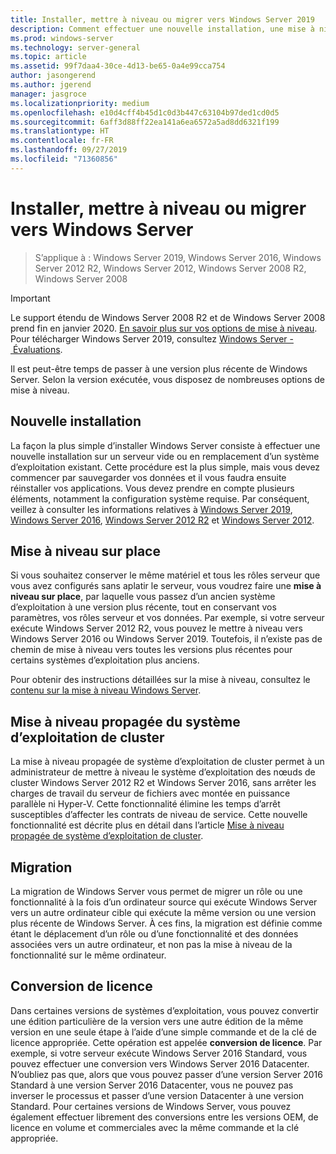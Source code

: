 ```yaml
---
title: Installer, mettre à niveau ou migrer vers Windows Server 2019
description: Comment effectuer une nouvelle installation, une mise à niveau sur place ou une migration vers Windows Server
ms.prod: windows-server
ms.technology: server-general
ms.topic: article
ms.assetid: 99f7daa4-30ce-4d13-be65-0a4e99cca754
author: jasongerend
ms.author: jgerend
manager: jasgroce
ms.localizationpriority: medium
ms.openlocfilehash: e10d4cff4b45d1c0d3b447c63104b97ded1cd0d5
ms.sourcegitcommit: 6aff3d88ff22ea141a6ea6572a5ad8dd6321f199
ms.translationtype: HT
ms.contentlocale: fr-FR
ms.lasthandoff: 09/27/2019
ms.locfileid: "71360856"
---
```

# <a name="install-upgrade-or-migrate-to-windows-server"></a>Installer, mettre à niveau ou migrer vers Windows Server

> S’applique à : Windows Server 2019, Windows Server 2016, Windows Server 2012 R2, Windows Server 2012, Windows Server 2008 R2, Windows Server 2008

> [!IMPORTANT]
> Le support étendu de Windows Server 2008 R2 et de Windows Server 2008 prend fin en janvier 2020. [En savoir plus sur vos options de mise à niveau](http://aka.ms/upgradecenter). Pour télécharger Windows Server 2019, consultez [Windows Server - Évaluations](https://www.microsoft.com/evalcenter/evaluate-windows-server-2019).

Il est peut-être temps de passer à une version plus récente de Windows Server. Selon la version exécutée, vous disposez de nombreuses options de mise à niveau.

## <a name="clean-install"></a>Nouvelle installation

La façon la plus simple d’installer Windows Server consiste à effectuer une nouvelle installation sur un serveur vide ou en remplacement d’un système d’exploitation existant. Cette procédure est la plus simple, mais vous devez commencer par sauvegarder vos données et il vous faudra ensuite réinstaller vos applications. Vous devez prendre en compte plusieurs éléments, notamment la configuration système requise. Par conséquent, veillez à consulter les informations relatives à [Windows Server 2019](https://go.microsoft.com/fwlink/?linkid=2006124), [Windows Server 2016](https://go.microsoft.com/fwlink/?LinkID=825558), [Windows Server 2012 R2](https://technet.microsoft.com/library/dn303418) et [Windows Server 2012](https://technet.microsoft.com/library/jj134246.aspx).

## <a name="in-place-upgrade"></a>Mise à niveau sur place

Si vous souhaitez conserver le même matériel et tous les rôles serveur que vous avez configurés sans aplatir le serveur, vous voudrez faire une **mise à niveau sur place**, par laquelle vous passez d’un ancien système d’exploitation à une version plus récente, tout en conservant vos paramètres, vos rôles serveur et vos données. Par exemple, si votre serveur exécute Windows Server 2012 R2, vous pouvez le mettre à niveau vers Windows Server 2016 ou Windows Server 2019. Toutefois, il n’existe pas de chemin de mise à niveau vers toutes les versions plus récentes pour certains systèmes d’exploitation plus anciens. 

Pour obtenir des instructions détaillées sur la mise à niveau, consultez le [contenu sur la mise à niveau Windows Server](../upgrade/upgrade-overview.md).

## <a name="cluster-os-rolling-upgrade"></a>Mise à niveau propagée du système d’exploitation de cluster

La mise à niveau propagée de système d’exploitation de cluster permet à un administrateur de mettre à niveau le système d’exploitation des nœuds de cluster Windows Server 2012 R2 et Windows Server 2016, sans arrêter les charges de travail du serveur de fichiers avec montée en puissance parallèle ni Hyper-V. Cette fonctionnalité élimine les temps d’arrêt susceptibles d’affecter les contrats de niveau de service. Cette nouvelle fonctionnalité est décrite plus en détail dans l’article [Mise à niveau propagée de système d’exploitation de cluster](https://technet.microsoft.com/windows-server-docs/failover-clustering/cluster-operating-system-rolling-upgrade).

## <a name="migration"></a>Migration

La migration de Windows Server vous permet de migrer un rôle ou une fonctionnalité à la fois d’un ordinateur source qui exécute Windows Server vers un autre ordinateur cible qui exécute la même version ou une version plus récente de Windows Server. À ces fins, la migration est définie comme étant le déplacement d’un rôle ou d’une fonctionnalité et des données associées vers un autre ordinateur, et non pas la mise à niveau de la fonctionnalité sur le même ordinateur. 

## <a name="license-conversion"></a>Conversion de licence

Dans certaines versions de systèmes d’exploitation, vous pouvez convertir une édition particulière de la version vers une autre édition de la même version en une seule étape à l’aide d’une simple commande et de la clé de licence appropriée. Cette opération est appelée **conversion de licence**. Par exemple, si votre serveur exécute Windows Server 2016 Standard, vous pouvez effectuer une conversion vers Windows Server 2016 Datacenter. N’oubliez pas que, alors que vous pouvez passer d’une version Server 2016 Standard à une version Server 2016 Datacenter, vous ne pouvez pas inverser le processus et passer d’une version Datacenter à une version Standard. Pour certaines versions de Windows Server, vous pouvez également effectuer librement des conversions entre les versions OEM, de licence en volume et commerciales avec la même commande et la clé appropriée.